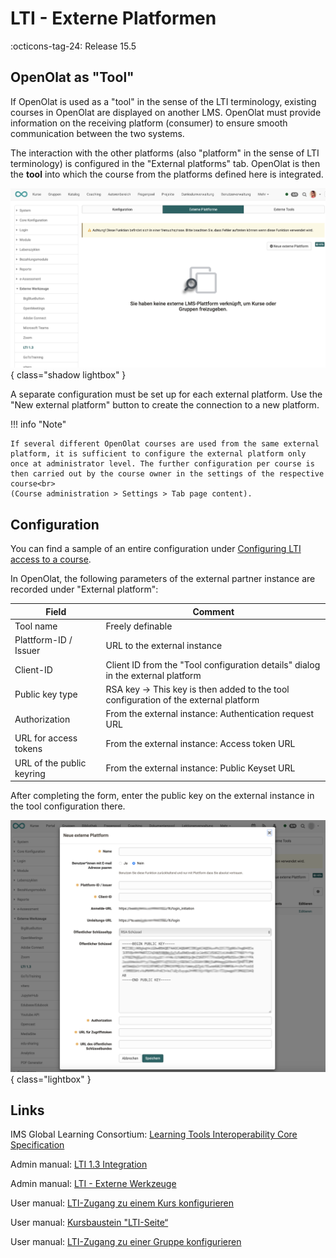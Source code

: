 # LTI - Externe Platformen

:octicons-tag-24: Release 15.5


## OpenOlat as "Tool"

If OpenOlat is used as a "tool" in the sense of the LTI terminology, existing courses in OpenOlat are displayed on another LMS. OpenOlat must provide information on the receiving platform (consumer) to ensure smooth communication between the two systems.

The interaction with the other platforms (also "platform" in the sense of LTI terminology) is configured in the "External platforms" tab. OpenOlat is then the **tool** into which the course from the platforms defined here is integrated.

![LTI_admin_config_v1_de.png](assets/LTI_admin_platform_v1_de.png){ class="shadow lightbox" }

A separate configuration must be set up for each external platform. Use the "New external platform" button to create the connection to a new platform.

!!! info "Note"

	If several different OpenOlat courses are used from the same external platform, it is sufficient to configure the external platform only once at administrator level. The further configuration per course is then carried out by the course owner in the settings of the respective course<br>
	(Course administration > Settings > Tab page content).


## Configuration

You can find a sample of an entire configuration under [Configuring LTI access to a course](../../manual_user/learningresources/LTI_Share_courses.md).

In OpenOlat, the following parameters of the external partner instance are recorded under "External platform":

| Field					| Comment |
| --------------------- | ---------------------------------------------- |
| Tool name				| Freely definable |
| Plattform-ID / Issuer	| URL to the external instance |
| Client-ID				| Client ID from the "Tool configuration details" dialog in the external platform |
| Public key type | RSA key -> This key is then added to the tool configuration of the external platform |
| Authorization	 		| From the external instance: Authentication request URL |
| URL for access tokens	| From the external instance: Access token URL |
| URL of the public keyring | From the external instance: Public Keyset URL |

After completing the form, enter the public key on the external instance in the tool configuration there.

![LTI_admin_platform_config_v1_de.png](assets/LTI_admin_platform_config_v1_de.png){ class="lightbox" }

## Links

IMS Global Learning Consortium: [Learning Tools Interoperability Core Specification](http://www.imsglobal.org/spec/lti/v1p3/)

Admin manual: [LTI 1.3 Integration](http://docs.openolat.org/manual_admin/administration/LTI_Integrations/)

Admin manual: [LTI - Externe Werkzeuge](http://docs.openolat.org/manual_admin/administration/LTI_External_tools/)

User manual: [LTI-Zugang zu einem Kurs konfigurieren](https://docs.openolat.org/manual_user/learningresources/LTI_Share_courses/?h=lti)

User manual: [Kursbaustein "LTI-Seite“](http://docs.openolat.org/manual_user/learningresources/Course_Element_LTI_Page/)

User manual: [LTI-Zugang zu einer Gruppe konfigurieren](https://docs.openolat.org/manual_user/groups/LTI_Share_groups/)
